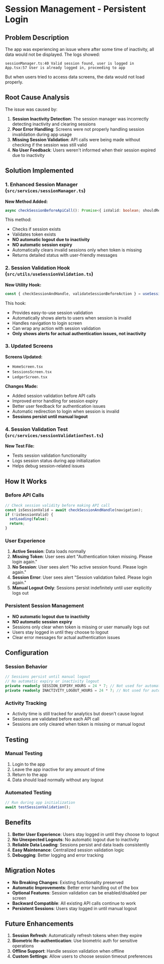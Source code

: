 # Session Management - Persistent Login

## Problem Description

The app was experiencing an issue where after some time of inactivity, all data would not be displayed. The logs showed:

```
sessionManager.ts:40 Valid session found, user is logged in
App.tsx:57 User is already logged in, proceeding to app
```

But when users tried to access data screens, the data would not load properly.

## Root Cause Analysis

The issue was caused by:

1. **Session Inactivity Detection**: The session manager was incorrectly detecting inactivity and clearing sessions
2. **Poor Error Handling**: Screens were not properly handling session invalidation during app usage
3. **Missing Session Validation**: API calls were being made without checking if the session was still valid
4. **No User Feedback**: Users weren't informed when their session expired due to inactivity

## Solution Implemented

### 1. Enhanced Session Manager (`src/services/sessionManager.ts`)

**New Method Added:**
```typescript
async checkSessionBeforeApiCall(): Promise<{ isValid: boolean; shouldRedirect: boolean; message: string }>
```

This method:
- Checks if session exists
- Validates token exists
- **NO automatic logout due to inactivity**
- **NO automatic session expiry**
- Automatically clears invalid sessions only when token is missing
- Returns detailed status with user-friendly messages

### 2. Session Validation Hook (`src/utils/useSessionValidation.ts`)

**New Utility Hook:**
```typescript
const { checkSessionAndHandle, validateSessionBeforeAction } = useSessionValidation();
```

This hook:
- Provides easy-to-use session validation
- Automatically shows alerts to users when session is invalid
- Handles navigation to login screen
- Can wrap any action with session validation
- **Only shows alerts for actual authentication issues, not inactivity**

### 3. Updated Screens

**Screens Updated:**
- `HomeScreen.tsx`
- `SessionsScreen.tsx` 
- `LedgerScreen.tsx`

**Changes Made:**
- Added session validation before API calls
- Improved error handling for session expiry
- Better user feedback for authentication issues
- Automatic redirection to login when session is invalid
- **Sessions persist until manual logout**

### 4. Session Validation Test (`src/services/sessionValidationTest.ts`)

**New Test File:**
- Tests session validation functionality
- Logs session status during app initialization
- Helps debug session-related issues

## How It Works

### Before API Calls
```typescript
// Check session validity before making API call
const isSessionValid = await checkSessionAndHandle(navigation);
if (!isSessionValid) {
  setLoading(false);
  return;
}
```

### User Experience
1. **Active Session**: Data loads normally
2. **Missing Token**: User sees alert "Authentication token missing. Please login again."
3. **No Session**: User sees alert "No active session found. Please login again."
4. **Session Error**: User sees alert "Session validation failed. Please login again."
5. **Manual Logout Only**: Sessions persist indefinitely until user explicitly logs out

### Persistent Session Management
- **NO automatic logout due to inactivity**
- **NO automatic session expiry**
- Sessions only clear when token is missing or user manually logs out
- Users stay logged in until they choose to logout
- Clear error messages for actual authentication issues

## Configuration

### Session Behavior
```typescript
// Sessions persist until manual logout
// No automatic expiry or inactivity logout
private readonly SESSION_EXPIRY_HOURS = 24 * 7; // Not used for automatic logout
private readonly INACTIVITY_LOGOUT_HOURS = 24 * 7; // Not used for automatic logout
```

### Activity Tracking
- Activity time is still tracked for analytics but doesn't cause logout
- Sessions are validated before each API call
- Sessions are only cleared when token is missing or manual logout

## Testing

### Manual Testing
1. Login to the app
2. Leave the app inactive for any amount of time
3. Return to the app
4. Data should load normally without any logout

### Automated Testing
```typescript
// Run during app initialization
await testSessionValidation();
```

## Benefits

1. **Better User Experience**: Users stay logged in until they choose to logout
2. **No Unexpected Logouts**: No automatic logout due to inactivity
3. **Reliable Data Loading**: Sessions persist and data loads consistently
4. **Easy Maintenance**: Centralized session validation logic
5. **Debugging**: Better logging and error tracking

## Migration Notes

- **No Breaking Changes**: Existing functionality preserved
- **Automatic Improvements**: Better error handling out of the box
- **Optional Features**: Session validation can be enabled/disabled per screen
- **Backward Compatible**: All existing API calls continue to work
- **Persistent Sessions**: Users stay logged in until manual logout

## Future Enhancements

1. **Session Refresh**: Automatically refresh tokens when they expire
2. **Biometric Re-authentication**: Use biometric auth for sensitive operations
3. **Offline Support**: Handle session validation when offline
4. **Custom Settings**: Allow users to choose session timeout preferences 